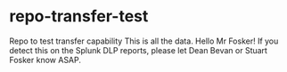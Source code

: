 # repo-transfer-test
Repo to test transfer capability
This is all the data.
Hello Mr Fosker!
If you detect this on the Splunk DLP reports, please let Dean Bevan or Stuart Fosker know ASAP.
